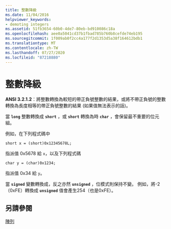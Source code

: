 ```yaml
---
title: 整數降級
ms.date: 11/04/2016
helpviewer_keywords:
- demoting integers
ms.assetid: 51fb3654-60b0-4de7-80eb-bd910086c18a
ms.openlocfilehash: aee0a5041cd37b1fbad785b760b8cefde74eb195
ms.sourcegitcommit: 1f009ab0f2cc4a177f2d1353d5a38f164612bdb1
ms.translationtype: MT
ms.contentlocale: zh-TW
ms.lasthandoff: 07/27/2020
ms.locfileid: "87218880"
---
```

# <a name="demotion-of-integers"></a>整數降級

**ANSI 3.2.1.2**：將整數轉換為較短的帶正負號整數的結果，或將不帶正負號的整數轉換為長度相等的帶正負號整數的結果 (如果值無法表示的話)。

當 **`long`** 整數轉換成 **`short`** ，或 **`short`** 轉換為時 **`char`** ，會保留最不重要的位元組。

例如，在下列程式碼中

```
short x = (short)0x12345678L;
```

指派值 0x5678 給 `x`，以及下列程式碼

```
char y = (char)0x1234;
```

指派值 0x34 給 `y`。

當 **`signed`** 變數轉換成，反之亦然 **`unsigned`** ，位模式則保持不變。 例如，將-2 （0xFE）轉換成 **`unsigned`** 值會產生254（也是0xFE）。

## <a name="see-also"></a>另請參閱

[陣列](../c-language/integers.md)
